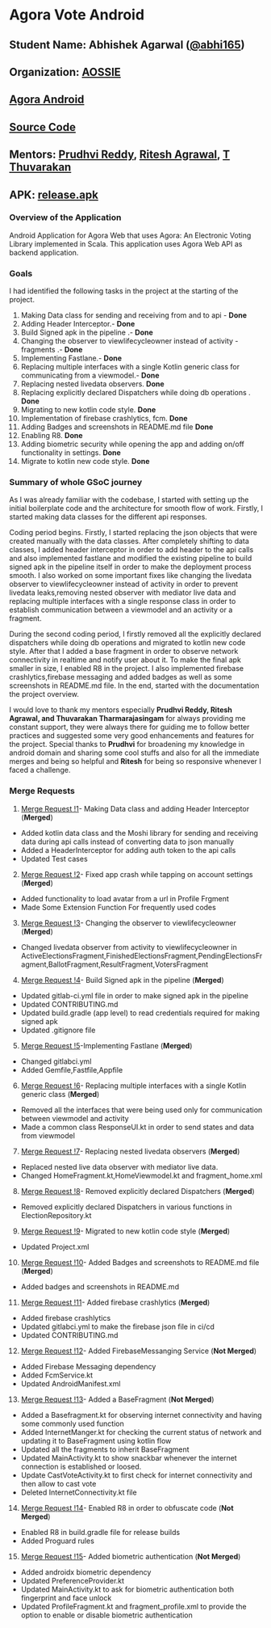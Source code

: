 # Agora Vote Android

## Student Name: Abhishek Agarwal ([@abhi165](https://gitlab.com/abhi165))

## Organization: [AOSSIE](https://aossie.gitlab.io/)

## [Agora Android](https://gitlab.com/aossie/agora-android/)

## [Source Code](https://gitlab.com/aossie/agora-android/-/tree/gsoc-2021)

## Mentors: [Prudhvi Reddy](https://github.com/prudhvir3ddy), [Ritesh Agrawal](https://github.com/Ritesh-Ag), [T Thuvarakan](https://github.com/Thuva4)

## APK: [release.apk]()


### Overview of the Application

Android Application for Agora Web that uses Agora: An Electronic Voting Library implemented in Scala. This application uses Agora Web API as backend application.


### Goals

I had identified the following tasks in the project at the starting of the project.

1.  Making Data class for sending and receiving from and to api - **Done**
2.  Adding Header Interceptor.- **Done**
3.  Build Signed apk in the pipeline .- **Done**
4.  Changing the observer to viewlifecycleowner instead of activity - fragments .- **Done**
5.  Implementing Fastlane.- **Done**
6.  Replacing multiple interfaces with a single Kotlin generic class for communicating from a viewmodel.- **Done**
7.  Replacing nested livedata observers. **Done**
8.  Replacing explicitly declared Dispatchers while doing db operations . **Done**
9.  Migrating to new kotlin code style. **Done**
10. Implementation of firebase crashlytics, fcm. **Done**
11. Adding Badges and screenshots in README.md file **Done**
12. Enabling R8. **Done**
13. Adding biometric security while opening the app and adding on/off functionality in settings. **Done**
14. Migrate to kotlin new code style. **Done**



### Summary of whole GSoC journey

As I was already familiar with the codebase, I started with setting up the initial boilerplate code and the architecture for smooth flow of work. Firstly, I started making data classes for the different api responses.

Coding period begins. Firstly, I started replacing the json objects that were created manually with the data classes. After completely shifting to data classes, I added header interceptor in order to add header to the api calls and also implemented fastlane and modified the existing pipeline to build signed apk in the  pipeline itself in order to make the deployment process smooth. I also worked on some important fixes like changing the livedata observer to viewlifecycleowner instead of activity in order to prevent livedata leaks,removing nested observer with mediator live data and replacing multiple interfaces with a single response class in order to establish communication between a viewmodel and an activity or a fragment.

During the second coding period, I firstly removed all the explicitly declared dispatchers while doing db operations and migrated to kotlin new code style. After that I added a base fragment in order to observe network connectivity in realtime and notify user about it. To make the final apk smaller in size, I enabled R8 in the project. I also implemented firebase crashlytics,firebase messaging and added badges as well as some screenshots in README.md file.  In the end, started with the documentation the project overview.

I would love to thank my mentors especially **Prudhvi Reddy, Ritesh Agrawal, and Thuvarakan Tharmarajasingam** for always providing me constant support, they were always there for guiding me to follow better practices and suggested some very good enhancements and features for the project. Special thanks to **Prudhvi** for broadening my knowledge in android domain and sharing some cool stuffs and also for all the immediate merges and being so helpful and **Ritesh** for being so responsive whenever I faced a challenge.

### Merge Requests

1. [Merge Request !1](https://gitlab.com/aossie/agora-android/-/merge_requests/373)- Making Data class and adding Header Interceptor  (**Merged**)
* Added kotlin data class and the Moshi library for sending and receiving data during api calls instead of converting data to json manually
* Added a HeaderInterceptor for adding auth token to the api calls
* Updated Test cases

2. [Merge Request !2](https://gitlab.com/aossie/agora-android/-/merge_requests/377)- Fixed app crash while tapping on account settings   (**Merged**)
* Added functionality to load avatar from a url in  Profile Frgment
* Made Some Extension Function For frequently used codes

3. [Merge Request !3](https://gitlab.com/aossie/agora-android/-/merge_requests/378)- Changing the observer to viewlifecycleowner   (**Merged**)
* Changed livedata observer from activity to viewlifecycleowner in ActiveElectionsFragment,FinishedElectionsFragment,PendingElectionsFragment,BallotFragment,ResultFragment,VotersFragment

4. [Merge Request !4](https://gitlab.com/aossie/agora-android/-/merge_requests/379)- Build Signed apk in the pipeline   (**Merged**)
* Updated gitlab-ci.yml file in order to make signed apk in the pipeline
* Updated CONTRIBUTING.md
* Updated build.gradle (app level) to read credentials required for making signed apk
* Updated .gitignore file

5. [Merge Request !5](https://gitlab.com/aossie/agora-android/-/merge_requests/382)-Implementing Fastlane   (**Merged**)
* Changed gitlabci.yml
* Added Gemfile,Fastfile,Appfile

6. [Merge Request !6](https://gitlab.com/aossie/agora-android/-/merge_requests/383)- Replacing multiple interfaces with a single Kotlin generic class   (**Merged**)
* Removed all the interfaces that were being used only for communication between viewmodel and activity
* Made a common class ResponseUI.kt in order to send states and data from viewmodel

7. [Merge Request !7](https://gitlab.com/aossie/agora-android/-/merge_requests/387)- Replacing nested livedata observers   (**Merged**)
* Replaced nested live data observer with mediator live data.
* Changed HomeFragment.kt,HomeViewmodel.kt and fragment_home.xml

8. [Merge Request !8](https://gitlab.com/aossie/agora-android/-/merge_requests/391)- Removed explicitly declared Dispatchers   (**Merged**)
* Removed explicitly declared Dispatchers in various functions in ElectionRepository.kt

9. [Merge Request !9](https://gitlab.com/aossie/agora-android/-/merge_requests/392)- Migrated to new kotlin code style   (**Merged**)
* Updated Project.xml

10. [Merge Request !10](https://gitlab.com/aossie/agora-android/-/merge_requests/395)- Added Badges and screenshots to README.md file   (**Merged**)
* Added badges and screenshots in README.md

11. [Merge Request !11](https://gitlab.com/aossie/agora-android/-/merge_requests/397)- Added firebase crashlytics   (**Merged**)
* Added firebase crashlytics
* Updated gitlabci.yml to make the firebase json file in ci/cd
* Updated CONTRIBUTING.md

12. [Merge Request !12](https://gitlab.com/aossie/agora-android/-/merge_requests/396)- Added FirebaseMessanging Service   (**Not Merged**)
* Added Firebase Messaging dependency
* Added FcmService.kt
* Updated AndroidManifest.xml

13. [Merge Request !13](https://gitlab.com/aossie/agora-android/-/merge_requests/390)- Added a BaseFragment   (**Not Merged**)
* Added a Basefragment.kt for observing internet connectivity and having some commonly used function
* Added InternetManger.kt  for checking the current status of network and updating it to BaseFragment using kotlin flow
* Updated all the fragments to inherit BaseFragment
* Updated MainActivity.kt to show snackbar whenever the internet connection is established or loosed.
* Update CastVoteActivity.kt to first check for internet connectivity and then allow to cast vote
* Deleted InternetConnectivity.kt file

14.  [Merge Request !14](https://gitlab.com/aossie/agora-android/-/merge_requests/394)- Enabled R8 in order to obfuscate code   (**Not Merged**)
* Enabled R8 in build.gradle file for release builds
* Added Proguard rules

15. [Merge Request !15](https://gitlab.com/aossie/agora-android/-/merge_requests/400)- Added biometric authentication   (**Not Merged**)
* Added androidx biometric dependency
* Updated PreferenceProvider.kt
* Updated MainActivity.kt to ask for biometric authentication both fingerprint and face unlock
* Updated ProfileFragment.kt and fragment_profile.xml to provide the option to enable or disable biometric authentication